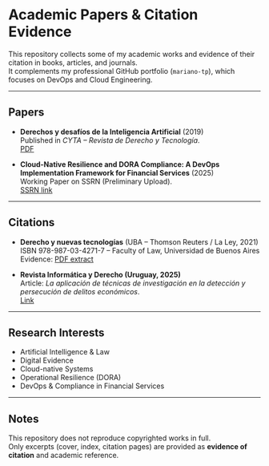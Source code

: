 # Academic Papers & Citation Evidence

This repository collects some of my academic works and evidence of their citation in books, articles, and journals.  
It complements my professional GitHub portfolio (`mariano-tp`), which focuses on DevOps and Cloud Engineering.

---

## Papers

- **Derechos y desafíos de la Inteligencia Artificial** (2019)  
  Published in *CYTA – Revista de Derecho y Tecnología*.  
  [PDF](papers/2019-derechos-ia.pdf)

- **Cloud-Native Resilience and DORA Compliance: A DevOps Implementation Framework for Financial Services** (2025)  
  Working Paper on SSRN (Preliminary Upload).  
  [SSRN link](https://papers.ssrn.com/sol3/cf_dev/AbsByAuth.cfm?per_id=8103297)

---

## Citations

- **Derecho y nuevas tecnologías** (UBA – Thomson Reuters / La Ley, 2021)  
  ISBN 978-987-03-4271-7 – Faculty of Law, Universidad de Buenos Aires  
  Evidence: [PDF extract](citations/derecho-y-nuevas-tecnologias-2021.pdf)

- **Revista Informática y Derecho (Uruguay, 2025)**  
  Article: *La aplicación de técnicas de investigación en la detección y persecución de delitos económicos*.  
  [Link](https://revistas.fcu.edu.uy/index.php/informaticayderecho/article/view/3046)

---

## Research Interests

- Artificial Intelligence & Law  
- Digital Evidence  
- Cloud-native Systems  
- Operational Resilience (DORA)  
- DevOps & Compliance in Financial Services  

---

## Notes

This repository does not reproduce copyrighted works in full.  
Only excerpts (cover, index, citation pages) are provided as **evidence of citation** and academic reference.
